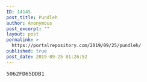 ```yaml
---
ID: 14145
post_title: Pundleh
author: Anonymous
post_excerpt: ""
layout: post
permalink: >
  https://portalrepository.com/2019/09/25/pundleh/
published: true
post_date: 2019-09-25 01:26:52
---
```

<pre>5062FD65DDB1</pre>